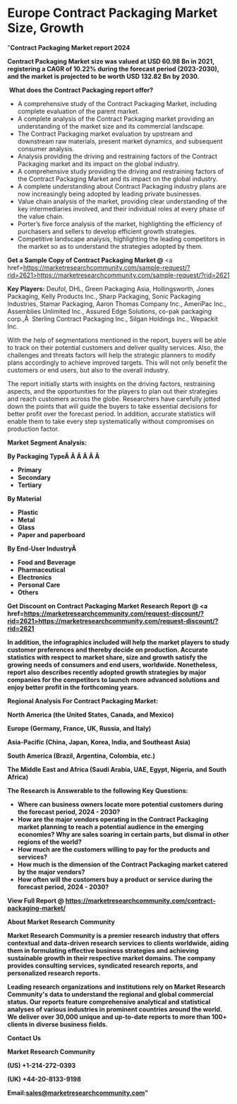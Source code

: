 # Europe Contract Packaging Market Size, Growth
"<strong>Contract Packaging Market report 2024</strong>

<strong>Contract Packaging Market size was valued at USD 60.98 Bn in 2021, registering a CAGR of 10.22% during the forecast period (2023-2030), and the market is projected to be worth USD 132.82 Bn by 2030.</strong>

 <strong><b>What does the Contract Packaging report offer?</b></strong>
<ul>
  <li>A comprehensive study of the Contract Packaging Market, including complete evaluation of the parent market.</li>
  <li>A complete analysis of the Contract Packaging market providing an understanding of the market size and its commercial landscape.</li>
  <li>The Contract Packaging market evaluation by upstream and downstream raw materials, present market dynamics, and subsequent consumer analysis.</li>
  <li>Analysis providing the driving and restraining factors of the Contract Packaging market and its impact on the global industry.</li>
  <li>A comprehensive study providing the driving and restraining factors of the Contract Packaging Market and its impact on the global industry.</li>
  <li>A complete understanding about Contract Packaging industry plans are now increasingly being adopted by leading private businesses.</li>
  <li>Value chain analysis of the market, providing clear understanding of the key intermediaries involved, and their individual roles at every phase of the value chain.</li>
  <li>Porter’s five force analysis of the market, highlighting the efficiency of purchasers and sellers to develop efficient growth strategies.</li>
  <li>Competitive landscape analysis, highlighting the leading competitors in the market so as to understand the strategies adopted by them.</li>
</ul>

<strong>Get a Sample Copy of Contract Packaging Market @ </strong><a href=https://marketresearchcommunity.com/sample-request/?rid=2621><u>https://marketresearchcommunity.com/sample-request/?rid=2621</u></a>

<strong>Key Players:</strong> 
Deufol, DHL, Green Packaging Asia, Hollingsworth, Jones Packaging, Kelly Products Inc., Sharp Packaging, Sonic Packaging Industries, Stamar Packaging, Aaron Thomas Company Inc., AmeriPac Inc., Assemblies Unlimited Inc., Assured Edge Solutions, co-pak packaging corp.,Â  Sterling Contract Packaging Inc., Silgan Holdings Inc., Wepackit Inc.

With the help of segmentations mentioned in the report, buyers will be able to track on their potential customers and deliver quality services. Also, the challenges and threats factors will help the strategic planners to modify plans accordingly to achieve improved targets. This will not only benefit the customers or end users, but also to the overall industry.

The report initially starts with insights on the driving factors, restraining aspects, and the opportunities for the players to plan out their strategies and reach customers across the globe. Researchers have carefully jotted down the points that will guide the buyers to take essential decisions for better profit over the forecast period. In addition, accurate statistics will enable them to take every step systematically without compromises on production factor.

<strong>Market Segment Analysis:</strong>


<strong><strong>By Packaging TypeÂ Â Â Â Â Â  </strong></h4>
<ul>
 	<li>Primary</li>
 	<li>Secondary</li>
 	<li>Tertiary</li>
</ul>
<strong><strong>By Material </strong></h4>
<ul>
 	<li>Plastic</li>
 	<li>Metal</li>
 	<li>Glass</li>
 	<li>Paper and paperboard</li>
</ul>
<strong><strong>By End-User IndustryÂ  </strong></h4>
<ul>
 	<li>Food and Beverage</li>
 	<li>Pharmaceutical</li>
 	<li>Electronics</li>
 	<li>Personal Care</li>
 	<li>Others</li>
</ul>

<strong>Get Discount on Contract Packaging Market Research Report @ </b></strong><a href=https://marketresearchcommunity.com/request-discount/?rid=2621><u>https://marketresearchcommunity.com/request-discount/?rid=2621</u></a>

In addition, the infographics included will help the market players to study customer preferences and thereby decide on production. Accurate statistics with respect to market share, size and growth satisfy the growing needs of consumers and end users, worldwide. Nonetheless, report also describes recently adopted growth strategies by major companies for the competitors to launch more advanced solutions and enjoy better profit in the forthcoming years.

<strong>Regional Analysis For Contract Packaging Market:</strong>

<strong>North America</strong> (the United States, Canada, and Mexico)

<strong>Europe</strong> (Germany, France, UK, Russia, and Italy)

<strong>Asia-Pacific</strong> (China, Japan, Korea, India, and Southeast Asia)

<strong>South America</strong> (Brazil, Argentina, Colombia, etc.)

<strong>The Middle East and Africa</strong> (Saudi Arabia, UAE, Egypt, Nigeria, and South Africa)

<strong>The Research is Answerable to the following Key Questions:</strong>
<ul>
 	<li>Where can business owners locate more potential customers during the forecast period, 2024 - 2030?</li>
 	<li>How are the major vendors operating in the Contract Packaging market planning to reach a potential audience in the emerging economies? Why are sales soaring in certain parts, but dismal in other regions of the world?</li>
 	<li>How much are the customers willing to pay for the products and services?</li>
 	<li>How much is the dimension of the Contract Packaging market catered by the major vendors?</li>
 	<li>How often will the customers buy a product or service during the forecast period, 2024 - 2030?</li>
</ul>

<strong>View Full Report @</strong> <a href=https://marketresearchcommunity.com/contract-packaging-market/>https://marketresearchcommunity.com/contract-packaging-market/</a>

<strong>About Market Research Community</strong>

Market Research Community is a premier research industry that offers contextual and data-driven research services to clients worldwide, aiding them in formulating effective business strategies and achieving sustainable growth in their respective market domains. The company provides consulting services, syndicated research reports, and personalized research reports.

Leading research organizations and institutions rely on Market Research Community's data to understand the regional and global commercial status. Our reports feature comprehensive analytical and statistical analyses of various industries in prominent countries around the world. We deliver over 30,000 unique and up-to-date reports to more than 100+ clients in diverse business fields.

<strong>Contact Us</strong>

<strong>Market Research Community</strong>

(US) +1-214-272-0393

(UK) +44-20-8133-9198

<strong>Email:</strong>sales@marketresearchcommunity.com"
